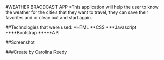 #WEATHER BRAODCAST APP
\*This application will help the user to know the weather for the cities that they want to travel, they can save their favorites and or clean out and start again.

##Technologies that were used:
\*HTML
\*\*CSS
\*\*\*Javascript
\*\*\*\*Bootstrap
\*\*\*\*\*API

##Screenshot

###Create by Carolina Reedy
